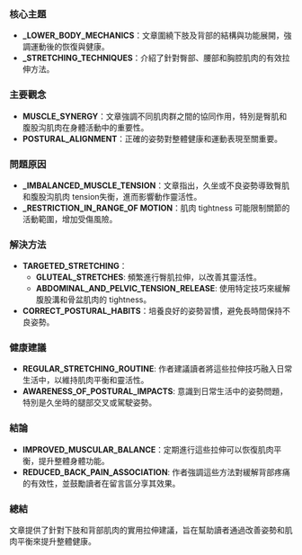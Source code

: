 ### 核心主題
- **_LOWER_BODY_MECHANICS**：文章圍繞下肢及背部的結構與功能展開，強調運動後的恢復與健康。
- **_STRETCHING_TECHNIQUES**：介紹了針對臀部、腰部和胸腔肌肉的有效拉伸方法。

### 主要觀念
- **MUSCLE_SYNERGY**：文章強調不同肌肉群之間的協同作用，特別是臀肌和腹股沟肌肉在身體活動中的重要性。
- **POSTURAL_ALIGNMENT**：正確的姿勢對整體健康和運動表現至關重要。

### 問題原因
- **_IMBALANCED_MUSCLE_TENSION**：文章指出，久坐或不良姿勢導致臀肌和腹股沟肌肉 tension失衡，進而影響動作靈活性。
- **_RESTRICTION_IN_RANGE_OF MOTION**：肌肉 tightness 可能限制關節的活動範圍，增加受傷風險。

### 解決方法
- **TARGETED_STRETCHING**：
  - **GLUTEAL_STRETCHES**: 頻繁進行臀肌拉伸，以改善其靈活性。
  - **ABDOMINAL_AND_PELVIC_TENSION_RELEASE**: 使用特定技巧來緩解腹股溝和骨盆肌肉的 tightness。
- **CORRECT_POSTURAL_HABITS**：培養良好的姿勢習慣，避免長時間保持不良姿勢。

### 健康建議
- **REGULAR_STRETCHING_ROUTINE**: 作者建議讀者將這些拉伸技巧融入日常生活中，以維持肌肉平衡和靈活性。
- **AWARENESS_OF_POSTURAL_IMPACTS**: 意識到日常生活中的姿勢問題，特別是久坐時的腿部交叉或駕駛姿勢。

### 結論
- **IMPROVED_MUSCULAR_BALANCE**：定期進行這些拉伸可以恢復肌肉平衡，提升整體身體功能。
- **REDUCED_BACK_PAIN_ASSOCIATION**: 作者強調這些方法對緩解背部疼痛的有效性，並鼓勵讀者在留言區分享其效果。

### 總結
文章提供了針對下肢和背部肌肉的實用拉伸建議，旨在幫助讀者通過改善姿勢和肌肉平衡來提升整體健康。